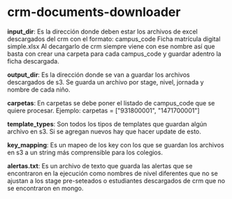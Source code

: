 # crm-documents-downloader

**input_dir**: Es la dirección donde deben estar los archivos de excel descargados del crm con el formato: 
  campus_code
    Ficha matrícula digital simple.xlsx
Al decargarlo de crm siempre viene con ese nombre así que basta con crear una carpeta para cada campus_code y guardar adentro la ficha descargada.

**output_dir**: Es la dirección donde se van a guardar los archivos descargados de s3. Se guarda un archivo por stage, nivel, jornada y nombre de cada niño.

**carpetas**: En carpetas se debe poner el listado de campus_code que se quiere procesar. Ejemplo: carpetas = ["931800001", "1471700001"]

**template_types**: Son todos los tipos de templates que guardan algún archivo en s3. Si se agregan nuevos hay que hacer update de esto.

**key_mapping**: Es un mapeo de los key con los que se guardan los archivos en s3 a un string más comprensible para los colegios.

**alertas.txt**: Es un archivo de texto que guarda las alertas que se encontraron en la ejecución como nombres de nivel diferentes que no se ajustan a los stage pre-seteados o estudiantes descargados de crm que no se encontraron en mongo.
